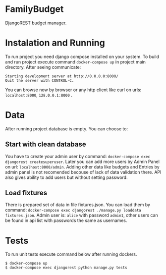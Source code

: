 # FamilyBudget
DjangoREST budget manager.

# Instalation and Running
To run project you need django compose installed on your system. To build and run project execute command `docker-compose up` in project main directory. After seeing communicate:

    Starting development server at http://0.0.0.0:8000/
    Quit the server with CONTROL-C.

You can browse now by browser or any http client like curl on urls: `localhost:8000`,  `128.0.0.1:8000` .

# Data
After running project database is empty. You can choose to:

## Start with clean database
You have to create your admin user by command: `docker-compose exec djangorest createsuperuser`. Later you can add more users by Admin Panel on url: `localhost:8000/admin`. Adding other data like budgets and Entries by admin panel is not recomended becouse of lack of data validation there.
API also gives ability to add users but without setting password.

## Load fixtures
There is prepared set of data in file fixtures.json. You can load them by command: `docker-compose exec djangorest ./manage.py loaddata fixtures.json`.
Admin user is: `alice` with password `admin1`, other users can be found in api list with passwords the same as usernames.

# Tests
To run unit tests execute command below after running dockers.

    $ docker-compose up
    $ docker-compose exec djangorest python manage.py tests
